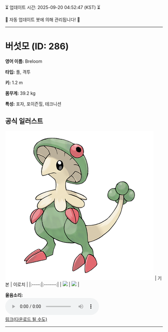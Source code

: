 
⏳ 업데이트 시간: 2025-09-20 04:52:47 (KST) ⏳

🤖 자동 업데이트 봇에 의해 관리됩니다! 🤖

---

# 버섯모 (ID: 286)
**영어 이름:** Breloom

**타입:** 풀, 격투

**키:** 1.2 m

**몸무게:** 39.2 kg

**특성:** 포자, 포이즌힐, 테크니션

## 공식 일러스트
![](https://raw.githubusercontent.com/PokeAPI/sprites/master/sprites/pokemon/other/official-artwork/286.png)
| 기본 | 이로치 |
|:----:|:------:|
| <img src="http://play.pokemonshowdown.com/sprites/ani/breloom.gif" width="200"> | <img src="http://play.pokemonshowdown.com/sprites/ani-shiny/breloom.gif" width="200"> |

**울음소리:**<br><audio controls src="https://raw.githubusercontent.com/PokeAPI/cries/main/cries/pokemon/latest/286.ogg"></audio><br> [링크(다운로드 될 수도)](https://raw.githubusercontent.com/PokeAPI/cries/main/cries/pokemon/latest/286.ogg)


---
